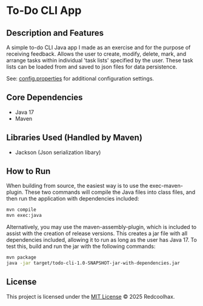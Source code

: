# To-Do CLI App

## Description and Features
A simple to-do CLI Java app I made as an exercise and for the purpose of receiving feedback. Allows the user to create, modify, delete, mark, and arrange tasks within individual 'task lists' specified by the user. These task lists can be loaded from and saved to json files for data persistence.

See: [config.properties](config.properties) for additional configuration settings.

## Core Dependencies
- Java 17
- Maven

## Libraries Used (Handled by Maven)
- Jackson (Json serialization libary)

## How to Run
When building from source, the easiest way is to use the exec-maven-plugin. These two commands will compile the Java files into class files, and then run the application with dependencies included:
```bash
mvn compile
mvn exec:java
```

Alternatively, you may use the maven-assembly-plugin, which is included to assist with the creation of release versions. This creates a jar file with all dependencies included, allowing it to run as long as the user has Java 17. To test this, build and run the jar with the following commands:
```bash
mvn package
java -jar target/todo-cli-1.0-SNAPSHOT-jar-with-dependencies.jar
```

## License
This project is licensed under the [MIT License](LICENSE) © 2025 Redcoolhax.